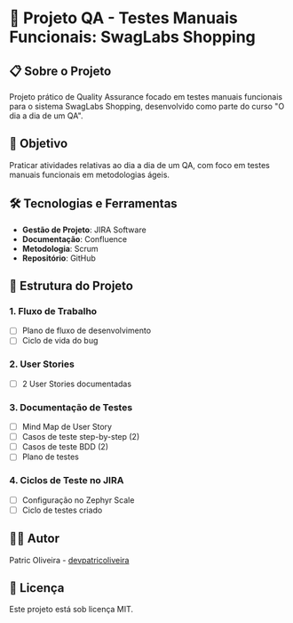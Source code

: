 # 🧪 Projeto QA - Testes Manuais Funcionais: SwagLabs Shopping

## 📋 Sobre o Projeto
Projeto prático de Quality Assurance focado em testes manuais funcionais para o sistema SwagLabs Shopping, desenvolvido como parte do curso "O dia a dia de um QA".

## 🎯 Objetivo
Praticar atividades relativas ao dia a dia de um QA, com foco em testes manuais funcionais em metodologias ágeis.

## 🛠️ Tecnologias e Ferramentas
- **Gestão de Projeto**: JIRA Software
- **Documentação**: Confluence
- **Metodologia**: Scrum
- **Repositório**: GitHub

## 📁 Estrutura do Projeto

### 1. Fluxo de Trabalho
- [ ] Plano de fluxo de desenvolvimento
- [ ] Ciclo de vida do bug

### 2. User Stories
- [ ] 2 User Stories documentadas

### 3. Documentação de Testes
- [ ] Mind Map de User Story
- [ ] Casos de teste step-by-step (2)
- [ ] Casos de teste BDD (2)
- [ ] Plano de testes

### 4. Ciclos de Teste no JIRA
- [ ] Configuração no Zephyr Scale
- [ ] Ciclo de testes criado

## 👨‍💻 Autor
Patric Oliveira - [devpatricoliveira](https://patricoliveira.com.br)

## 📄 Licença
Este projeto está sob licença MIT.
